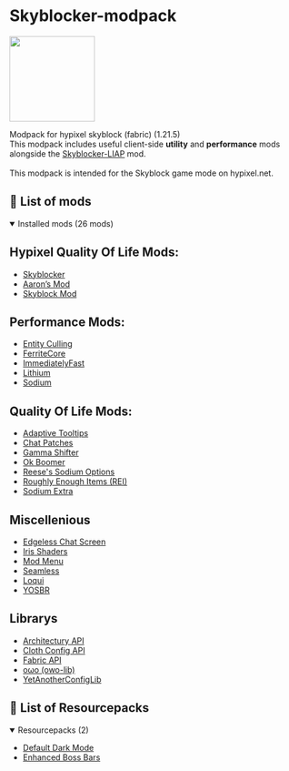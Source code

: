 # Skyblocker-modpack
<img height="150" src="https://hysky.de/skyblocker.png" />

Modpack for hypixel skyblock (fabric) (1.21.5) \
This modpack includes useful client-side **utility** and **performance** mods alongside the [Skyblocker-LIAP](https://modrinth.com/mod/skyblocker-liap) mod. \
\
This modpack is intended for the Skyblock game mode on hypixel.net.

## 🔧 List of mods

<details open>
<summary> Installed mods (26 mods)</summary>

## Hypixel Quality Of Life Mods:
- [Skyblocker](https://modrinth.com/mod/skyblocker-liap)
- [Aaron’s Mod](https://modrinth.com/mod/aaron-mod)
- [Skyblock Mod](https://modrinth.com/mod/skyblockmod)

## Performance Mods:
- [Entity Culling](https://modrinth.com/mod/entityculling)
- [FerriteCore](https://modrinth.com/mod/ferrite-core)
- [ImmediatelyFast](https://modrinth.com/mod/immediatelyfast)
- [Lithium](https://modrinth.com/mod/lithium)
- [Sodium](https://modrinth.com/mod/sodium)

## Quality Of Life Mods:
- [Adaptive Tooltips](https://modrinth.com/mod/adaptive-tooltips)
- [Chat Patches](https://modrinth.com/mod/chatpatches)
- [Gamma Shifter](https://modrinth.com/mod/gamma-shifter)
- [Ok Boomer](https://modrinth.com/mod/ok-boomer)
- [Reese's Sodium Options](https://modrinth.com/mod/reeses-sodium-options)
- [Roughly Enough Items (REI)](https://modrinth.com/mod/rei)
- [Sodium Extra](https://modrinth.com/mod/sodium-extra)

## Miscellenious
- [Edgeless Chat Screen](https://modrinth.com/mod/edgeless-chat-screen)
- [Iris Shaders](https://modrinth.com/mod/iris)
- [Mod Menu](https://modrinth.com/mod/modmenu)
- [Seamless](https://modrinth.com/mod/seamless)
- [Loqui](https://modrinth.com/mod/loqui)
- [YOSBR](https://modrinth.com/mod/yosbr)

## Librarys
- [Architectury API](https://modrinth.com/mod/architectury-api)
- [Cloth Config API](https://modrinth.com/mod/cloth-config)
- [Fabric API](https://modrinth.com/mod/fabric-api)
- [oωo (owo-lib)](https://modrinth.com/mod/owo-lib)
- [YetAnotherConfigLib](https://modrinth.com/mod/yacl)

</details>

## 🎨 List of Resourcepacks

<details open>
<summary> Resourcepacks (2)</summary>

- [Default Dark Mode](https://modrinth.com/resourcepack/default-dark-mode)
- [Enhanced Boss Bars](https://modrinth.com/resourcepack/enhanced-boss-bars)

</details>
